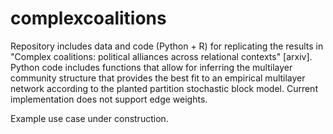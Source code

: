 # complexcoalitions

Repository includes data and code (Python + R) for replicating the results in "Complex coalitions: political alliances across relational contexts" [arxiv]. Python code includes functions that allow for inferring the multilayer community structure that provides the best fit to an empirical multilayer network according to the planted partition stochastic block model. Current implementation does not support edge weights.

Example use case under construction.
